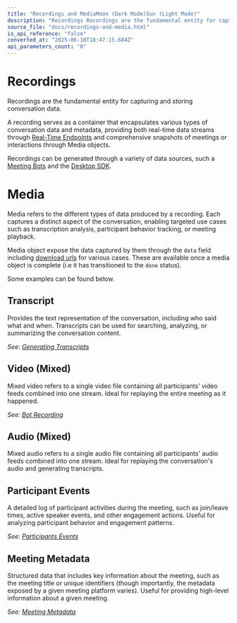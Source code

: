 ```yaml
---
title: "Recordings and MediaMoon (Dark Mode)Sun (Light Mode)"
description: "Recordings Recordings are the fundamental entity for capturing and storing conversation data. A recording serves as a container that encapsulates various types of conversation data and metadata, providing both real-time data streams through Real-Time Endpoints and comprehensive snapshots of meetings..."
source_file: "docs/recordings-and-media.html"
is_api_reference: "false"
converted_at: "2025-06-10T18:47:15.684Z"
api_parameters_count: "0"
---
```

# Recordings

[](#recordings)

Recordings are the fundamental entity for capturing and storing conversation data.

A recording serves as a container that encapsulates various types of conversation data and metadata, providing both real-time data streams through [Real-Time Endpoints](/docs/real-time-endpoints.md) and comprehensive snapshots of meetings or interactions through Media objects.

Recordings can be generated through a variety of data sources, such a [Meeting Bots](/docs/bot-overview.md) and the [Desktop SDK](/docs/desktop-sdk-beta.md).

# Media

[](#media)

Media refers to the different types of data produced by a recording. Each captures a distinct aspect of the conversation, enabling targeted use cases such as transcription analysis, participant behavior tracking, or meeting playback.

Media object expose the data captured by them through the `data` field including [download urls](/docs/download-urls.md) for various cases. These are available once a media object is complete (i.e it has transitioned to the `done` status).

Some examples can be found below.

## **Transcript**

[](#transcript)

Provides the text representation of the conversation, including who said what and when. Transcripts can be used for searching, analyzing, or summarizing the conversation content.

*See: [Generating Transcripts](/docs/real-time-vs-async-transcription.md)*

## **Video (Mixed)**

[](#video-mixed)

Mixed video refers to a single video file containing all participants’ video feeds combined into one stream. Ideal for replaying the entire meeting as it happened.

*See: [Bot Recording](/docs/receive-a-recording.md)*

## **Audio (Mixed)**

[](#audio-mixed)

Mixed audio refers to a single audio file containing all participants' audio feeds combined into one stream. Ideal for replaying the conversation's audio and generating transcripts.

## **Participant Events**

[](#participant-events)

A detailed log of participant activities during the meeting, such as join/leave times, active speaker events, and other engagement actions. Useful for analyzing participant behavior and engagement patterns.

*See: [Participants Events](/docs/meeting-participants-events.md)*

## **Meeting Metadata**

[](#meeting-metadata)

Structured data that includes key information about the meeting, such as the meeting title or unique identifiers (though importantly, the metadata exposed by a given meeting platform varies). Useful for providing high-level information about a given meeting.

*See: [Meeting Metadata](/docs/meeting-metadata.md)*
